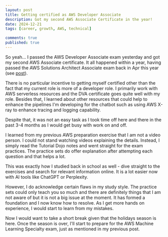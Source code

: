 ```yaml
---
layout: post
title: Getting certified as AWS Developer Associate
description: Got my second AWS Associate Certificate in the year!
date: 2024-12-21
tags: [career, growth, AWS, technical]

comments: true
published: true
---
```

So yeah... I passed the AWS Developer Associate exam yesterday and got my second AWS Associate certificate. It all happened within a year, having passed the AWS Solutions Architect Associate exam back in Apr this year (see [post](https://brandonyongys.github.io/blog/2024/AWS-SAA/)). 

There is no particular incentive to getting myself certified other than the fact that my current role is more of a developer role. I primarily work with AWS serverless resources and the DVA certificate goes quite well with my role. Besides that, I learned about other resources that could help to enhance the pipelines I'm developing for the chatbot such as using AWS X-ray to enhance tracing and logging capability.

Despite that, it was not an easy task as I took time off here and there in the past 3-4 months as I would get busy with work on and off. 

I learned from my previous AWS preparation exercise that I am not a video person. I could not stand watching videos explaining the details. Instead, I simply read the Tutorial Dojo notes and went straight for the exam practices. The practice sets do offer explanation after attempting each question and that helps a lot.

This was exactly how I studied back in school as well - dive straight to the exercises and search for relevant information online. It is a lot easier now with AI tools like ChatGPT or Perplexity. 

However, I do acknowledge certain flaws in my study style. The practice sets could only teach you so much and there are definitely things that I am not aware of but it is not a big issue at the moment. It has formed a foundation and I now know how to resolve. As I get more hands on experience, I would start to learn from my mistakes. 

Now I would want to take a short break given that the holidays season is here. Once the season is over, I'll start to prepare for the AWS Machine Learning Specialty exam, just as mentioned in my previous post.
